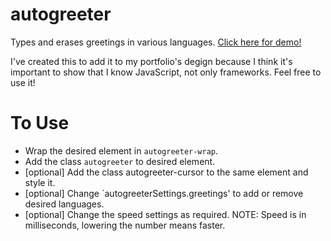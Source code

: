 # autogreeter
Types and erases greetings in various languages.
[Click here for demo!](https://ncaron.github.io/autogreeter/)

I've created this to add it to my portfolio's degign because I think it's important to show that I know JavaScript, not only frameworks. Feel free to use it!

# To Use
- Wrap the desired element in `autogreeter-wrap`.
- Add the class `autogreeter` to desired element.
- [optional] Add the class autogreeter-cursor to the same element and style it.
- [optional] Change `autogreeterSettings.greetings' to add or remove desired languages.
- [optional] Change the speed settings as required. NOTE: Speed is in milliseconds, lowering the number means faster.